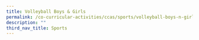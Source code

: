 ```yaml
---
title: Volleyball Boys & Girls
permalink: /co-curricular-activities/ccas/sports/volleyball-boys-n-girls
description: ""
third_nav_title: Sports
---
```

